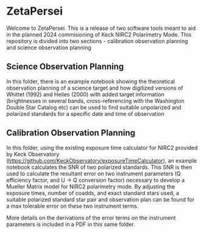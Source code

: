 # ZetaPersei

Welcome to ZetaPersei. This is a release of two software tools meant to aid in the planned 2024 commisioning of Keck NIRC2 Polarimetry Mode. This repository is divided into two sections - calibration observation planning and science observation planning

## Science Observation Planning

In this folder, there is an example notebook showing the theoretical observation planning of a science target and how digitized versions of Whittet (1992) and Heiles (2000) with added target information (brightnesses in several bands, cross-referencing with the Washington Double Star Catalog etc) can be used to find suitable unpolarized and polarized standards for a specific date and time of observation

## Calibration Observation Planning

In this folder, using the existing exposure time calculator for NIRC2 provided by Keck Observatory (https://github.com/KeckObservatory/exposureTimeCalculator), an example notebook calculates the SNR of two polarized standards. This SNR is then used to calculate the resultant error on two instrument parameters (Q efficiency factor, and U -> Q conversion factor) necessary to develop a Mueller Matrix model for NIRC2 polarimetry mode. By adjusting the exposure times, number of coadds, and exact standard stars used, a suitable polarized standard star pair and observation plan can be found for a max tolerable error on these two instrument terms. 

More details on the derivations of the error terms on the instrument parameters is included in a PDF in this same folder.
